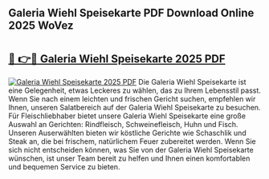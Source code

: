 ## Galeria Wiehl Speisekarte PDF Download Online 2025 WoVez

# <h2><a href="http://gcaij6n.nevu.top/?p=Galeria+Wiehl+Speisekarte">🔗 👉🔴 Galeria Wiehl Speisekarte 2025 PDF</a></h2>

[![Galeria Wiehl Speisekarte 2025 PDF](https://i.imgur.com/dBaPXMq.png)](http://gcaij6n.nevu.top/?p=Galeria+Wiehl+Speisekarte)
Die Galeria Wiehl Speisekarte ist eine Gelegenheit, etwas Leckeres zu wählen, das zu Ihrem Lebensstil passt. Wenn Sie nach einem leichten und frischen Gericht suchen, empfehlen wir Ihnen, unseren Salatbereich auf der Galeria Wiehl Speisekarte zu besuchen. Für Fleischliebhaber bietet unsere Galeria Wiehl Speisekarte eine große Auswahl an Gerichten: Rindfleisch, Schweinefleisch, Huhn und Fisch. Unseren Auserwählten bieten wir köstliche Gerichte wie Schaschlik und Steak an, die bei frischem, natürlichem Feuer zubereitet werden. Wenn Sie sich nicht entscheiden können, was Sie von der Galeria Wiehl Speisekarte wünschen, ist unser Team bereit zu helfen und Ihnen einen komfortablen und bequemen Service zu bieten.
